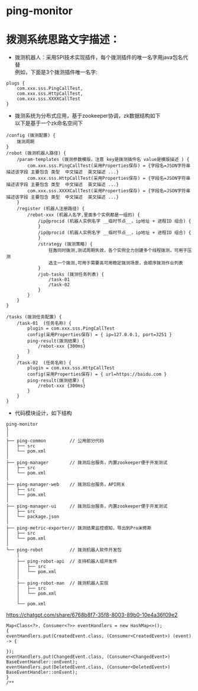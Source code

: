 # ping-monitor

# 拨测系统思路文字描述：

- 拨测机器人：采用SPI技术实现插件，每个拨测插件的唯一名字用java包名代替  
例如，下面是3个拨测插件唯一名字:  
```
plugs {
	com.xxx.sss.PingCallTest,
	com.xxx.sss.HttpCallTest,
	com.xxx.sss.XXXXCallTest
}
```
- 拨测系统为分布式应用，基于zookeeper协调，zk数据结构如下  
以下是基于一个zk命名空间下
```
/config (拨测配置) {
	拨测周期
}
/robot (拨测机器人路径) {
	/param-templates (拨测参数模版，注意 key是拨测插件名 value是模版描述 ) {
		com.xxx.sss.PingCallTest(采用Properties保存) = {字段名=JSON字符串描述该字段 主要包含 类型  中文描述  英文描述 ...}
		com.xxx.sss.HttpCallTest(采用Properties保存) = {字段名=JSON字符串描述该字段 主要包含 类型  中文描述  英文描述 ...}
		com.xxx.sss.XXXXCallTest(采用Properties保存) = {字段名=JSON字符串描述该字段 主要包含 类型  中文描述  英文描述 ...}
	}
	/register (机器人注册路径) {
		/rebot-xxx (机器人名字,里面多个实例都是一组的) {
			/ip@procid (机器人实例名字 __临时节点__，ip地址 + 进程ID 组合) {
			}
			/ip@procid (机器人实例名字 __临时节点__，ip地址 + 进程ID 组合) {
			}
			/strategy (拨测策略) {
				狂轰同时拨测,测试周期失效，各个实例全力创建多个线程拨测，可用于压测
				选主一个拨测,可用于需要高可用稳定拨测场景，会顺序拨测作业列表
			}
			/job-tasks (拨测任务列表) {
				/task-01
				/task-02
			}
		}
	}
}

/tasks (拨测任务配置) {
	/task-01  (任务名称) {
		plugin = com.xxx.sss.PingCallTest
		config(采用Properties保存) = { ip=127.0.0.1, port=3251 }
		ping-result(拨测结果) {
			/rebot-xxx {300ms}
		}
	}
	/task-02  (任务名称) {
		plugin = com.xxx.sss.HttpCallTest
		config(采用Properties保存) = { url=https://baidu.com }
		ping-result(拨测结果) {
			/rebot-xxx {300ms}
		}
	}
}

```

- 代码模块设计，如下结构  
```
ping-monitor
│ 
│    
├── ping-common         // 公用部分代码
│   ├── src
│   └── pom.xml
│ 
├── ping-manager        // 拨测后台服务，内置zookeeper便于开发测试
│   ├── src
│   └── pom.xml
│ 
├── ping-manager-web    // 拨测后台服务，API网关
│   ├── src
│   └── pom.xml
│ 
├── ping-manager-ui     // 拨测后台服务，内置zookeeper便于开发测试
│   ├── src
│   └── package.json
│ 
├── ping-metric-exporter// 拨测结果监控感知，导出到Pro米修斯
│   ├── src
│   └── pom.xml
│
└── ping-robot          // 拨测机器人软件开发包
    │ 
    ├── ping-robot-api  // 支持机器人组开发件
    │   ├── src 
    │   └── pom.xml
    │ 
    ├── ping-robot-man  // 拨测机器人实现
    │   ├── src 
    │   └── pom.xml
    │ 
    └── pom.xml
```


https://chatgpt.com/share/6768b8f7-35f8-8003-89b0-10e4a36f09e2


    Map<Class<?>, Consumer<?>> eventHandlers = new HashMap<>();
    {
    eventHandlers.put(CreatedEvent.class, (Consumer<CreatedEvent>) (event) -> {
        
    });
    eventHandlers.put(ChangedEvent.class, (Consumer<ChangedEvent>) BaseEventHandler::onEvent);
    eventHandlers.put(DeletedEvent.class, (Consumer<DeletedEvent>) BaseEventHandler::onEvent);
    }
    /**
